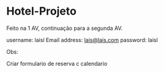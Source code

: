 # Hotel-Projeto
Feito na 1 AV, continuação para a segunda AV.

username: laisl
Email address: lais@lais.com
password: laisl


Obs: 
<!-- Problemas no detalhar acomodação não está funcionando. -->
<!-- 
Mensagem de cadastro/login/erro -->

<!-- Falta direcionar login do cliente para pagina de inicial.  -->
<!-- 
autenticação do cliente: existe ou nao -->

<!-- Carregar fotos no site, colocadas no django admin
- Listar_acomodacoes.html imagem está estatica -->









Criar formulario de reserva c calendario

